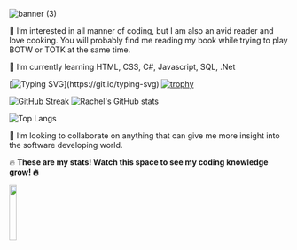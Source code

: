 ![banner (3)](https://github.com/R-boop-D-boop/R-boop-D-boop/assets/129877094/955ad133-5997-423f-9896-fe3894063f8a)

:fallen_leaf: I’m interested in all manner of coding, but I am also an avid reader and love cooking. You will probably find me reading my book while trying to play BOTW or TOTK at the same time.

:fallen_leaf: I’m currently learning HTML, CSS, C#, Javascript, SQL, .Net 

[![Typing SVG](https://readme-typing-svg.demolab.com?font=Fira+Code&size=30&pause=1000&color=993300&random=false&width=435&lines=Herein+lies+my+coding+progress!;Enjoy!)](https://git.io/typing-svg)
[![trophy](https://github-profile-trophy.vercel.app/?username=r-boop-d-boop&theme=gruvbox)](https://github.com/ryo-ma/github-profile-trophy)

[![GitHub Streak](http://github-readme-streak-stats.herokuapp.com?user=R-boop-D-boop&theme=merko)](https://git.io/streak-stats)
![Rachel's GitHub stats](https://github-readme-stats.vercel.app/api?username=r-boop-d-boop&show_icons=true&theme=merko)

![Top Langs](https://github-readme-stats.vercel.app/api/top-langs/?username=r-boop-d-boop&theme=merko&layout=donut)

:fallen_leaf: I’m looking to collaborate on anything that can give me more insight into the software developing world.


:fire: <strong>These are my stats! Watch this space to see my coding knowledge grow!<strong/> :fire:



<img width="16%" src="https://gifdb.com/images/high/avatar-the-last-airbender-zuko-worship-desert-dkpxo1p8uneyip4h.gif">

<!---
R-boop-D-boop/R-boop-D-boop is a ✨ special ✨ repository because its `README.md` (this file) appears on your GitHub profile.
You can click the Preview link to take a look at your changes.
--->
